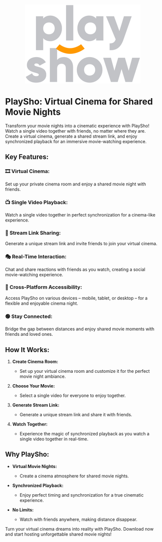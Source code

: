 <p align="center">
  <img src="app/src/main/res/drawable-nodpi/img_logo.png" alt="PlaySho Logo" width="375" height="256">
</p>

# PlaySho: Virtual Cinema for Shared Movie Nights

Transform your movie nights into a cinematic experience with PlaySho! Watch a single video together with friends, no matter where they are. Create a virtual cinema, generate a shared stream link, and enjoy synchronized playback for an immersive movie-watching experience.

## Key Features:

### 🎞 Virtual Cinema:

Set up your private cinema room and enjoy a shared movie night with friends.

### 📺 Single Video Playback:

Watch a single video together in perfect synchronization for a cinema-like experience.

### 🔗 Stream Link Sharing:

Generate a unique stream link and invite friends to join your virtual cinema.

### 🎭 Real-Time Interaction:

Chat and share reactions with friends as you watch, creating a social movie-watching experience.

### 📱 Cross-Platform Accessibility:

Access PlaySho on various devices – mobile, tablet, or desktop – for a flexible and enjoyable cinema night.

### 🟢 Stay Connected:

Bridge the gap between distances and enjoy shared movie moments with friends and loved ones.

## How It Works:

1. **Create Cinema Room:**
   - Set up your virtual cinema room and customize it for the perfect movie night ambiance.

2. **Choose Your Movie:**
   - Select a single video for everyone to enjoy together.

3. **Generate Stream Link:**
   - Generate a unique stream link and share it with friends.

4. **Watch Together:**
   - Experience the magic of synchronized playback as you watch a single video together in real-time.

## Why PlaySho:

- **Virtual Movie Nights:**
  - Create a cinema atmosphere for shared movie nights.

- **Synchronized Playback:**
  - Enjoy perfect timing and synchronization for a true cinematic experience.

- **No Limits:**
  - Watch with friends anywhere, making distance disappear.

Turn your virtual cinema dreams into reality with PlaySho. Download now and start hosting unforgettable shared movie nights!
